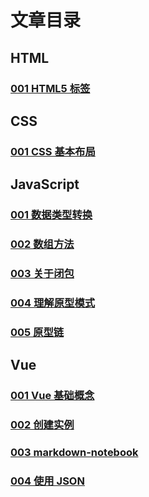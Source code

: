 # 文章目录

## HTML

### [001 HTML5 标签](/HTML/HTML5入门.md)

## CSS 

### [001 CSS 基本布局](/CSS/CSS布局入门.md)

## JavaScript

### [001 数据类型转换](/JavaScript/数据类型转换.md)

### [002 数组方法](/JavaScript/array.md)

### [003 关于闭包](/JavaScript/20200604闭包.md)

### [004 理解原型模式](/JavaScript/prototype.md)

### [005 原型链](/JavaScript/原型链.md)


## Vue

### [001 Vue 基础概念](/Vue/vue入门.md)

### [002 创建实例](/Vue/创建实例.md)

### [003 markdown-notebook](/Vue/markdown-notebook.md)

### [004 使用 JSON](/Vue/superHero-demo.md)

